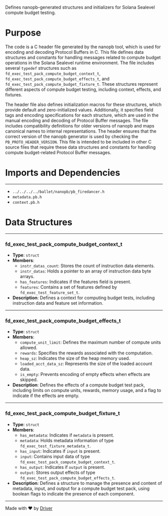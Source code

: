 <!--------------------------------------------------------------------------------->
<!-- IMPORTANT: This file is auto-generated by Driver (https://driver.ai). -------->
<!-- Manual edits may be overwritten on future commits. --------------------------->
<!--------------------------------------------------------------------------------->

Defines nanopb-generated structures and initializers for Solana Sealevel compute budget testing.

# Purpose
The code is a C header file generated by the nanopb tool, which is used for encoding and decoding Protocol Buffers in C. This file defines data structures and constants for handling messages related to compute budget operations in the Solana Sealevel runtime environment. The file includes several `typedef` structures such as `fd_exec_test_pack_compute_budget_context_t`, `fd_exec_test_pack_compute_budget_effects_t`, and `fd_exec_test_pack_compute_budget_fixture_t`. These structures represent different aspects of compute budget testing, including context, effects, and fixtures.

The header file also defines initialization macros for these structures, which provide default and zero-initialized values. Additionally, it specifies field tags and encoding specifications for each structure, which are used in the manual encoding and decoding of Protocol Buffer messages. The file includes compatibility definitions for older versions of nanopb and maps canonical names to internal representations. The header ensures that the correct version of the nanopb generator is used by checking the `PB_PROTO_HEADER_VERSION`. This file is intended to be included in other C source files that require these data structures and constants for handling compute budget-related Protocol Buffer messages.
# Imports and Dependencies

---
- `../../../../ballet/nanopb/pb_firedancer.h`
- `metadata.pb.h`
- `context.pb.h`


# Data Structures

---
### fd\_exec\_test\_pack\_compute\_budget\_context\_t
- **Type**: ``struct``
- **Members**:
    - `instr_datas_count`: Stores the count of instruction data elements.
    - `instr_datas`: Holds a pointer to an array of instruction data byte arrays.
    - `has_features`: Indicates if the features field is present.
    - `features`: Contains a set of features defined by `fd_exec_test_feature_set_t`.
- **Description**: Defines a context for computing budget tests, including instruction data and feature set information.


---
### fd\_exec\_test\_pack\_compute\_budget\_effects\_t
- **Type**: ``struct``
- **Members**:
    - `compute_unit_limit`: Defines the maximum number of compute units allowed.
    - `rewards`: Specifies the rewards associated with the computation.
    - `heap_sz`: Indicates the size of the heap memory used.
    - `loaded_acct_data_sz`: Represents the size of the loaded account data.
    - `is_empty`: Prevents encoding of empty effects when effects are skipped.
- **Description**: Defines the effects of a compute budget test pack, including limits on compute units, rewards, memory usage, and a flag to indicate if the effects are empty.


---
### fd\_exec\_test\_pack\_compute\_budget\_fixture\_t
- **Type**: ``struct``
- **Members**:
    - `has_metadata`: Indicates if `metadata` is present.
    - `metadata`: Holds metadata information of type `fd_exec_test_fixture_metadata_t`.
    - `has_input`: Indicates if `input` is present.
    - `input`: Contains input data of type `fd_exec_test_pack_compute_budget_context_t`.
    - `has_output`: Indicates if `output` is present.
    - `output`: Stores output effects of type `fd_exec_test_pack_compute_budget_effects_t`.
- **Description**: Defines a structure to manage the presence and content of metadata, input, and output for a compute budget test pack, using boolean flags to indicate the presence of each component.



---
Made with ❤️ by [Driver](https://www.driver.ai/)